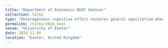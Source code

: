 ```yaml
---
title: "Department of Economics BEAT Seminar"
collection: talks
type: "Heterogeneous cognitive effort restores general equilibrium when goods are indivisible: theory and experimental test"
permalink: /talks/2024_beat
venue: "University of Exeter"
date: 2024-11-05
location: "Exeter, United Kingdom"
---
```


